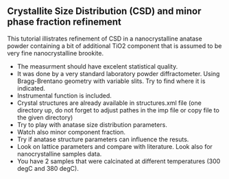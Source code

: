 Crystallite Size Distribution (CSD) and minor phase fraction refinement
-----------------------------------------------------------------------

This tutorial illistrates refinement of CSD in a nanocrystalline anatase powder
containing a bit of additional TiO2 component that is assumed to be very fine
nanocrystalline brookite.

 - The measurment should have excelent statistical quality.
 - It was done by a very standard laboratory powder diffractometer.
   Using Bragg-Brentano geometry with variable slits.
   Try to find where it is indicated.
 - Instrumental function is included.
 - Crystal structures are already available in structures.xml file
   (one directory up, do not forget to adjust pathes in the imp file or
    copy file to the given directory)
 - Try to play with anatase size distribution parameters.
 - Watch also minor component fraction.
 - Try if anatase structure parameters can influence the resuts.
 - Look on lattice parameters and compare with literature.
   Look also for nanocrystalline samples data.
 - You have 2 samples that were calcinated at different temperatures
   (300 degC and 380 degC).
